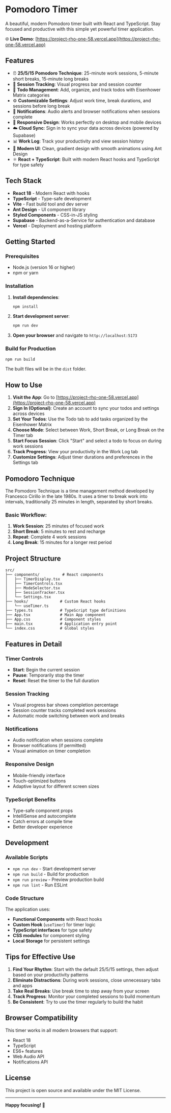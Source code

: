 # Pomodoro Timer

A beautiful, modern Pomodoro timer built with React and TypeScript. Stay focused and productive with this simple yet powerful timer application.

🌐 **Live Demo**: [https://project-rho-one-58.vercel.app](https://project-rho-one-58.vercel.app)

## Features

- ⏰ **25/5/15 Pomodoro Technique**: 25-minute work sessions, 5-minute short breaks, 15-minute long breaks
- 🎯 **Session Tracking**: Visual progress bar and session counter
- 📝 **Todo Management**: Add, organize, and track todos with Eisenhower Matrix categories
- ⚙️ **Customizable Settings**: Adjust work time, break durations, and sessions before long break
- 🔔 **Notifications**: Audio alerts and browser notifications when sessions complete
- 📱 **Responsive Design**: Works perfectly on desktop and mobile devices
- ☁️ **Cloud Sync**: Sign in to sync your data across devices (powered by Supabase)
- 📊 **Work Log**: Track your productivity and view session history
- 🎨 **Modern UI**: Clean, gradient design with smooth animations using Ant Design
- ⚛️ **React + TypeScript**: Built with modern React hooks and TypeScript for type safety

## Tech Stack

- **React 18** - Modern React with hooks
- **TypeScript** - Type-safe development
- **Vite** - Fast build tool and dev server
- **Ant Design** - UI component library
- **Styled Components** - CSS-in-JS styling
- **Supabase** - Backend-as-a-Service for authentication and database
- **Vercel** - Deployment and hosting platform

## Getting Started

### Prerequisites

- Node.js (version 16 or higher)
- npm or yarn

### Installation

1. **Install dependencies**:
   ```bash
   npm install
   ```

2. **Start development server**:
   ```bash
   npm run dev
   ```

3. **Open your browser** and navigate to `http://localhost:5173`

### Build for Production

```bash
npm run build
```

The built files will be in the `dist` folder.

## How to Use

1. **Visit the App**: Go to [https://project-rho-one-58.vercel.app](https://project-rho-one-58.vercel.app)
2. **Sign In (Optional)**: Create an account to sync your todos and settings across devices
3. **Set Your Todos**: Use the Todo tab to add tasks organized by the Eisenhower Matrix
4. **Choose Mode**: Select between Work, Short Break, or Long Break on the Timer tab
5. **Start Focus Session**: Click "Start" and select a todo to focus on during work sessions
6. **Track Progress**: View your productivity in the Work Log tab
7. **Customize Settings**: Adjust timer durations and preferences in the Settings tab

## Pomodoro Technique

The Pomodoro Technique is a time management method developed by Francesco Cirillo in the late 1980s. It uses a timer to break work into intervals, traditionally 25 minutes in length, separated by short breaks.

### Basic Workflow:
1. **Work Session**: 25 minutes of focused work
2. **Short Break**: 5 minutes to rest and recharge
3. **Repeat**: Complete 4 work sessions
4. **Long Break**: 15 minutes for a longer rest period

## Project Structure

```
src/
├── components/          # React components
│   ├── TimerDisplay.tsx
│   ├── TimerControls.tsx
│   ├── ModeSelector.tsx
│   ├── SessionTracker.tsx
│   └── Settings.tsx
├── hooks/              # Custom React hooks
│   └── useTimer.ts
├── types.ts            # TypeScript type definitions
├── App.tsx             # Main App component
├── App.css             # Component styles
├── main.tsx            # Application entry point
└── index.css           # Global styles
```

## Features in Detail

### Timer Controls
- **Start**: Begin the current session
- **Pause**: Temporarily stop the timer
- **Reset**: Reset the timer to the full duration

### Session Tracking
- Visual progress bar shows completion percentage
- Session counter tracks completed work sessions
- Automatic mode switching between work and breaks

### Notifications
- Audio notification when sessions complete
- Browser notifications (if permitted)
- Visual animation on timer completion

### Responsive Design
- Mobile-friendly interface
- Touch-optimized buttons
- Adaptive layout for different screen sizes

### TypeScript Benefits
- Type-safe component props
- IntelliSense and autocomplete
- Catch errors at compile time
- Better developer experience

## Development

### Available Scripts

- `npm run dev` - Start development server
- `npm run build` - Build for production
- `npm run preview` - Preview production build
- `npm run lint` - Run ESLint

### Code Structure

The application uses:
- **Functional Components** with React hooks
- **Custom Hook** (`useTimer`) for timer logic
- **TypeScript interfaces** for type safety
- **CSS modules** for component styling
- **Local Storage** for persistent settings

## Tips for Effective Use

1. **Find Your Rhythm**: Start with the default 25/5/15 settings, then adjust based on your productivity patterns
2. **Eliminate Distractions**: During work sessions, close unnecessary tabs and apps
3. **Take Real Breaks**: Use break time to step away from your screen
4. **Track Progress**: Monitor your completed sessions to build momentum
5. **Be Consistent**: Try to use the timer regularly to build the habit

## Browser Compatibility

This timer works in all modern browsers that support:
- React 18
- TypeScript
- ES6+ features
- Web Audio API
- Notifications API

## License

This project is open source and available under the MIT License.

---

**Happy focusing! 🍅** 